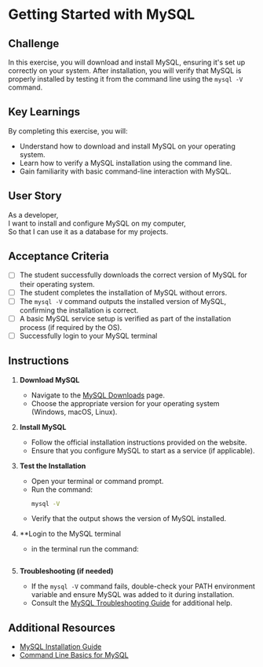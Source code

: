 # Getting Started with MySQL

## Challenge

In this exercise, you will download and install MySQL, ensuring it's set up correctly on your system. After installation, you will verify that MySQL is properly installed by testing it from the command line using the `mysql -V` command.

## Key Learnings

By completing this exercise, you will:

- Understand how to download and install MySQL on your operating system.
- Learn how to verify a MySQL installation using the command line.
- Gain familiarity with basic command-line interaction with MySQL.

## User Story

As a developer,  
I want to install and configure MySQL on my computer,  
So that I can use it as a database for my projects.

## Acceptance Criteria

- [ ] The student successfully downloads the correct version of MySQL for their operating system.
- [ ] The student completes the installation of MySQL without errors.
- [ ] The `mysql -V` command outputs the installed version of MySQL, confirming the installation is correct.
- [ ] A basic MySQL service setup is verified as part of the installation process (if required by the OS).
- [ ] Successfully login to your MySQL terminal

## Instructions

1. **Download MySQL**
   - Navigate to the [MySQL Downloads](https://dev.mysql.com/downloads/) page.
   - Choose the appropriate version for your operating system (Windows, macOS, Linux).
2. **Install MySQL**

   - Follow the official installation instructions provided on the website.
   - Ensure that you configure MySQL to start as a service (if applicable).

3. **Test the Installation**

   - Open your terminal or command prompt.
   - Run the command:
     ```bash
     mysql -V
     ```
   - Verify that the output shows the version of MySQL installed.

4. \*\*Login to the MySQL terminal

   - in the terminal run the command:

   ```bash

   ```

5. **Troubleshooting (if needed)**
   - If the `mysql -V` command fails, double-check your PATH environment variable and ensure MySQL was added to it during installation.
   - Consult the [MySQL Troubleshooting Guide](https://dev.mysql.com/doc/refman/8.0/en/problems.html) for additional help.

## Additional Resources

- [MySQL Installation Guide](https://dev.mysql.com/doc/mysql-installation-excerpt/8.0/en/)
- [Command Line Basics for MySQL](https://dev.mysql.com/doc/refman/8.0/en/mysql.html)
